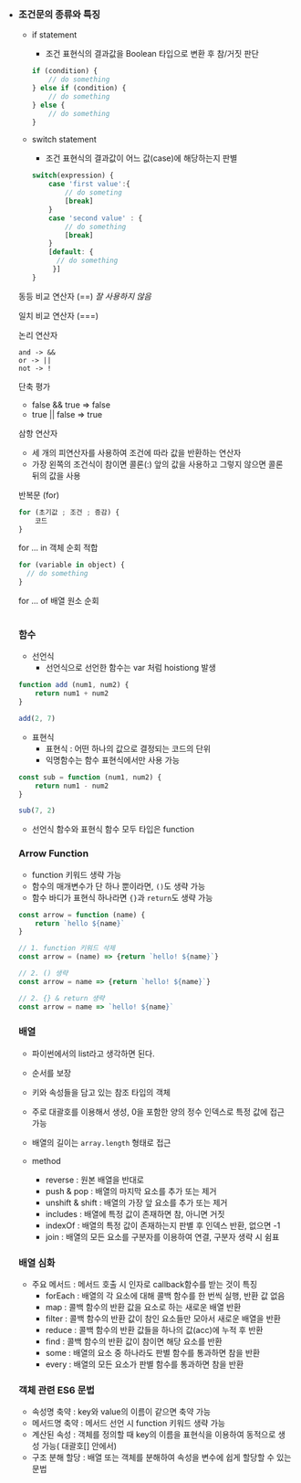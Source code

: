 - ### 조건문의 종류와 특징

  - if statement

    - 조건 표현식의 결과값을 Boolean 타입으로 변환 후 참/거짓 판단

    ```javascript
    if (condition) {
        // do something
    } else if (condition) {
        // do something
    } else {
        // do something
    }
    ```

    

  - switch statement

    - 조건 표현식의 결과값이 어느 값(case)에 해당하는지 판별

    ```javascript
    switch(expression) {
        case 'first value':{
            // do someting
            [break]
        }
        case 'second value' : {
            // do something
            [break]
        }
        [default: {
    	  // do something
         }]
    }
    ```

    

  동등 비교 연산자 (==) *잘 사용하지 않음*

  일치 비교 연산자 (===)

  논리 연산자

  ```
  and -> &&
  or -> ||
  not -> !
  ```

  단축 평가

  - false && true => false
  - true || false => true

  삼항 연산자

  - 세 개의 피연산자를 사용하여 조건에 따라 값을 반환하는 연산자
  - 가장 왼쪽의 조건식이 참이면 콜론(:) 앞의 값을 사용하고 그렇지 않으면 콜론 뒤의 값을 사용

  

  

  반복문 (for)

  ```javascript
  for (초기값 ; 조건 ; 증감) {
      코드
  }
  
  ```

  for ... in 객체 순회 적합

  ```javascript
  for (variable in object) {
  	// do something
  }
  ```

  for ... of 배열 원소 순회

  ```
  
  ```

  

  ### 함수

  - 선언식
    - 선언식으로 선언한 함수는 var 처럼 hoistiong 발생

  ```javascript
  function add (num1, num2) {
      return num1 + num2
  }
  
  add(2, 7)
  ```

  

  - 표현식
    - 표현식 : 어떤 하나의 값으로 결정되는 코드의 단위
    - 익명함수는 함수 표현식에서만 사용 가능

  ```javascript
  const sub = function (num1, num2) {
      return num1 - num2
  }
  
  sub(7, 2)
  ```

  

  - 선언식 함수와 표현식 함수 모두 타입은 function

  

  ### Arrow Function

  - function 키워드 생략 가능
  - 함수의 매개변수가 단 하나 뿐이라면, `()`도 생략 가능
  - 함수 바디가 표현식 하나라면 `{}`과 `return`도 생략 가능

  ```javascript
  const arrow = function (name) {
      return `hello ${name}`
  }
  
  // 1. function 키워드 삭제
  const arrow = (name) => {return `hello! ${name}`}
  
  // 2. () 생략
  const arrow = name => {return `hello! ${name}`}
  
  // 2. {} & return 생략
  const arrow = name => `hello! ${name}`
  ```

  

  ### 배열

  - 파이썬에서의 list라고 생각하면 된다.
  - 순서를 보장
  - 키와 속성들을 담고 있는 참조 타입의 객체
  - 주로 대괄호를 이용해서 생성, 0을 포함한 양의 정수 인덱스로 특정 값에 접근 가능
  - 배열의 길이는 `array.length` 형태로 접근

  - method
    - reverse : 원본 배열을 반대로
    - push & pop : 배열의 마지막 요소를 추가 또는 제거
    - unshift & shift : 배열의 가장 앞 요소를 추가 또는 제거
    - includes : 배열에 특정 값이 존재하면 참, 아니면 거짓
    - indexOf : 배열의 특정 값이 존재하는지 판별 후 인덱스 반환, 없으면 -1
    - join : 배열의 모든 요소를 구분자를 이용하여 연결, 구분자 생략 시 쉼표

  

  ### 배열 심화

  - 주요 메서드 : 메서드 호출 시 인자로 callback함수를 받는 것이 특징
    - forEach : 배열의 각 요소에 대해 콜백 함수를 한 번씩 실행, 반환 값 없음
    - map : 콜백 함수의 반환 값을 요소로 하는 새로운 배열 반환
    - filter : 콜백 함수의 반환 값이 참인 요소들만 모아서 새로운 배열을 반환
    - reduce : 콜백 함수의 반환 값들을 하나의 값(acc)에 누적 후 반환
    - find : 콜백 함수의 반환 값이 참이면 해당 요소를 반환
    - some : 배열의 요소 중 하나라도 판별 함수를 통과하면 참을 반환
    - every : 배열의 모든 요소가 판별 함수를 통과하면 참을 반환

  

  ### 객체 관련 ES6 문법

  - 속성명 축약 : key와 value의 이름이 같으면 축약 가능
  - 메서드명 축약 : 메서드 선언 시 function 키워드 생략 가능
  - 계산된 속성 : 객체를 정의할 때 key의 이름을 표현식을 이용하여 동적으로 생성 가능( 대괄호[] 안에서)
  - 구조 분해 할당 : 배열 또는 객체를 분해하여 속성을 변수에 쉽게 할당할 수 있는 문법